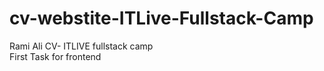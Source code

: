 # cv-webstite-ITLive-Fullstack-Camp
Rami Ali CV- ITLIVE fullstack camp
<br>
First Task for frontend
